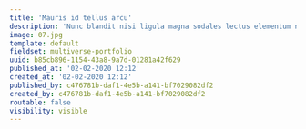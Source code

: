 ```yaml
---
title: 'Mauris id tellus arcu'
description: 'Nunc blandit nisi ligula magna sodales lectus elementum non. Integer id venenatis velit.'
image: 07.jpg
template: default
fieldset: multiverse-portfolio
uuid: b85cb896-1154-43a8-9a7d-01281a42f629
published_at: '02-02-2020 12:12'
created_at: '02-02-2020 12:12'
published_by: c476781b-daf1-4e5b-a141-bf7029082df2
created_by: c476781b-daf1-4e5b-a141-bf7029082df2
routable: false
visibility: visible
---
```

